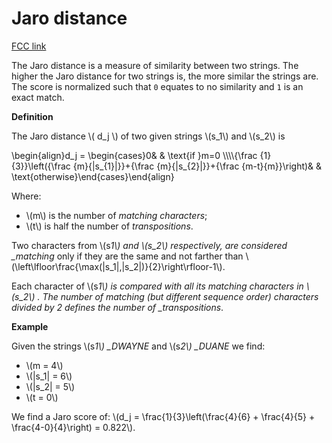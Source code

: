 # Jaro distance

[FCC link](https://www.freecodecamp.org/learn/coding-interview-prep/rosetta-code/jaro-distance)

The Jaro distance is a measure of similarity between two strings. The higher the
Jaro distance for two strings is, the more similar the strings are. The score is
normalized such that `0` equates to no similarity and `1` is an exact match.

**Definition**

The Jaro distance \\( d_j \\) of two given strings \\(s_1\\) and \\(s_2\\) is

\\begin{align}d_j = \\begin{cases}0& & \\text{if }m=0 \\\\\\\\{\\frac
{1}{3}}\\left({\\frac {m}{|s\_{1}|}}+{\\frac {m}{|s\_{2}|}}+{\\frac
{m-t}{m}}\\right)& & \\text{otherwise}\\end{cases}\\end{align}

Where:

- \\(m\\) is the number of _matching characters_;
- \\(t\\) is half the number of _transpositions_.

Two characters from \\(s*1\\) and \\(s_2\\) respectively, are considered
\_matching* only if they are the same and not farther than
\\(\\left\\lfloor\\frac{\\max(|s_1|,|s_2|)}{2}\\right\\rfloor-1\\).

Each character of \\(s*1\\) is compared with all its matching characters in
\\(s_2\\) . The number of matching (but different sequence order) characters
divided by 2 defines the number of \_transpositions*.

**Example**

Given the strings \\(s*1\\) \_DWAYNE* and \\(s*2\\) \_DUANE* we find:

- \\(m = 4\\)
- \\(|s_1| = 6\\)
- \\(|s_2| = 5\\)
- \\(t = 0\\)

We find a Jaro score of: \\(d_j = \\frac{1}{3}\\left(\\frac{4}{6} +
\\frac{4}{5} + \\frac{4-0}{4}\\right) = 0.822\\).
